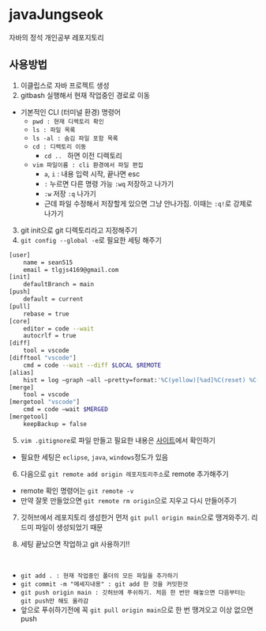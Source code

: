 # javaJungseok
자바의 정석 개인공부 레포지토리

## 사용방법

1. 이클립스로 자바 프로젝트 생성
2. gitbash 실행해서 현재 작업중인 경로로 이동
  - 기본적인 CLI (터미널 환경) 명령어
    - `pwd : 현재 디렉토리 확인`
    - `ls : 파일 목록`
    - `ls -al : 숨김 파일 포함 목록`
    - `cd : 디렉토리 이동 `
      - `cd .. ` 하면 이전 디렉토리
    - `vim 파일이름 : cli 환경에서 파일 편집`
      - `a`, `i` : 내용 입력 시작, 끝나면 esc
      - `:` 누르면 다른 명령 가능 `:wq` 저장하고 나가기
      - `:w` 저장 `:q` 나가기
      - 근데 파일 수정해서 저장할게 있으면 그냥 안나가짐. 이때는 `:q!`로 강제로 나가기
      
3. git init으로 git 디렉토리라고 지정해주기
4. `git config --global -e`로 필요한 세팅 해주기

```bash
[user]
	name = sean515
	email = tlgjs4169@gmail.com
[init]
	defaultBranch = main
[push]
	default = current
[pull]
	rebase = true
[core]
	editor = code --wait
	autocrlf = true
[diff]
	tool = vscode
[difftool "vscode"]
	cmd = code --wait --diff $LOCAL $REMOTE
[alias]
	hist = log —graph —all —pretty=format:'%C(yellow)[%ad]%C(reset) %C(green)[%h]%C(reset) | %C(white)%s %C(bold red){{%an}}%C(reset) %C(blue)%d%C(reset)' —date=short
[merge]
	tool = vscode
[mergetool "vscode"]
	cmd = code —wait $MERGED
[mergetool]
	keepBackup = false
```

5. `vim .gitignore`로 파일 만들고 필요한 내용은 [사이트](gitignore.io)에서 확인하기
  - 필요한 세팅은 `eclipse`, `java`, `windows`정도가 있음
  
6. 다음으로 `git remote add origin 레포지토리주소`로 remote 추가해주기
  - remote 확인 명령어는 `git remote -v`
  - 만약 잘못 만들었으면 `git remote rm origin`으로 지우고 다시 만들어주기
 
7. 깃허브에서 레포지토리 생성한거 먼저 `git pull origin main`으로 땡겨와주기. 리드미 파일이 생성되었기 때문
 
8. 세팅 끝났으면 작업하고 git 사용하기!!

<br>

- `git add . : 현재 작업중인 폴더의 모든 파일을 추가하기`
- `git commit -m "메세지내용" : git add 한 것을 커밋한것`
- `git push origin main : 깃허브에 푸쉬하기. 처음 한 번만 해놓으면 다음부터는 git push만 해도 올라감`
- 앞으로 푸쉬하기전에 꼭 `git pull origin main`으로 한 번 땡겨오고 이상 없으면 push 
